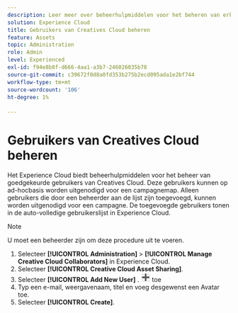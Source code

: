 ```yaml
---
description: Leer meer over beheerhulpmiddelen voor het beheren van erkende gebruikers van Creatives Cloud in Experience Cloud.
solution: Experience Cloud
title: Gebruikers van Creatives Cloud beheren
feature: Assets
topic: Administration
role: Admin
level: Experienced
exl-id: f94e8b8f-d666-4aa1-a3b7-246026035b78
source-git-commit: c39672f0d8a0fd353b275b2ecd095ada1e2bf744
workflow-type: tm+mt
source-wordcount: '106'
ht-degree: 1%

---
```


# Gebruikers van Creatives Cloud beheren

Het Experience Cloud biedt beheerhulpmiddelen voor het beheer van goedgekeurde gebruikers van Creatives Cloud. Deze gebruikers kunnen op ad-hocbasis worden uitgenodigd voor een campagnemap. Alleen gebruikers die door een beheerder aan de lijst zijn toegevoegd, kunnen worden uitgenodigd voor een campagne. De toegevoegde gebruikers tonen in de auto-volledige gebruikerslijst in Experience Cloud.

>[!NOTE]
>
>U moet een beheerder zijn om deze procedure uit te voeren.

1. Selecteer **[!UICONTROL Administration]** > **[!UICONTROL Manage Creative Cloud Collaborators]** in Experience Cloud.
1. Selecteer **[!UICONTROL Creative Cloud Asset Sharing]**.
1. Selecteer **[!UICONTROL Add New User]** .  ![ voeg nieuwe gebruiker ](../../assets/mac_add_icon.png) toe
1. Typ een e-mail, weergavenaam, titel en voeg desgewenst een Avatar toe.
1. Selecteer **[!UICONTROL Create]**.
